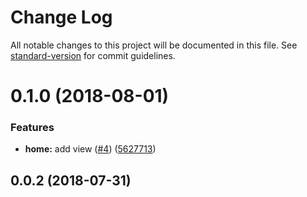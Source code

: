 # Change Log

All notable changes to this project will be documented in this file. See [standard-version](https://github.com/conventional-changelog/standard-version) for commit guidelines.

<a name="0.1.0"></a>
# 0.1.0 (2018-08-01)


### Features

* **home:** add view ([#4](https://github.com/manudefrutosvila/taller-commits/issues/4)) ([5627713](https://github.com/manudefrutosvila/taller-commits/commit/5627713))



<a name="0.0.2"></a>
## 0.0.2 (2018-07-31)
